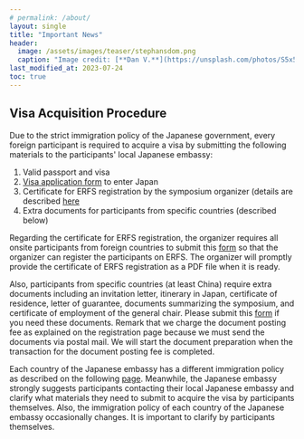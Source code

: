```yaml
---
# permalink: /about/
layout: single
title: "Important News"
header:
  image: /assets/images/teaser/stephansdom.png
  caption: "Image credit: [**Dan V.**](https://unsplash.com/photos/S5x5rrsDixk)"
last_modified_at: 2023-07-24
toc: true
---
```


## Visa Acquisition Procedure

Due to the strict immigration policy of the Japanese government, every foreign participant is required to acquire a visa by submitting the following materials to the participants' local Japanese embassy:

1. Valid passport and visa
2. [Visa application form](https://www.mofa.go.jp/mofaj/files/000124525.pdf) to enter Japan
3. Certificate for ERFS registration by the symposium organizer (details are described [here](https://www.mofa.go.jp/ca/fna/page22e_000921.html)
4. Extra documents for participants from specific countries (described below)

Regarding the certificate for ERFS registration, the organizer requires all onsite participants from foreign countries to submit this [form](https://docs.google.com/forms/d/e/1FAIpQLSfRBYN5PNx5T5kEdmpuvgnz_Wnq6eG9zvx_Gr8UDMGifjRudw/viewform?usp=sf_link) so that the organizer can register the participants on ERFS.   The organizer will promptly provide the certificate of ERFS registration as a PDF file when it is ready.

Also, participants from specific countries (at least China) require extra documents including an invitation letter, itinerary in Japan, certificate of residence, letter of guarantee, documents summarizing the symposium, and certificate of employment of the general chair. Please submit this [form](https://docs.google.com/forms/d/e/1FAIpQLSfHAVug6Akqp8m10xFRG69RW16vfKmLQkhSHwwU38LJSbTFKQ/viewform?usp=sf_link) if you need these documents. Remark that we charge the document posting fee as explained on the registration page because we must send the documents via postal mail. We will start the document preparation when the transaction for the document posting fee is completed.

Each country of the Japanese embassy has a different immigration policy as described on the following [page](https://www.mofa.go.jp/j_info/visit/visa/index.html).
Meanwhile, the Japanese embassy strongly suggests participants contacting their local Japanese embassy and clarify what materials they need to submit to acquire the visa by participants themselves.  Also, the immigration policy of each country of the Japanese embassy occasionally changes. It is important to clarify by participants themselves.
